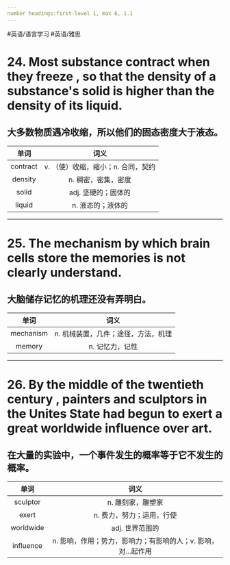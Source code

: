 ```yaml
---
number headings:first-level 1, max 6, 1.1
---
```


#英语/语言学习 #英语/雅思

# 24. Most substance contract when they freeze , so that the density of a substance's solid is higher than the density of its liquid.
## 大多数物质遇冷收缩，所以他们的固态密度大于液态。

|   单词   |                词义                |
|:--------:|:----------------------------------:|
| contract | v. （使）收缩，缩小；n. 合同，契约 |
| density  |        n. 稠密，密集，密度         |
|  solid   |        adj. 坚硬的；固体的         |
|  liquid  |         n. 液态的；液体的         |


---

# 25. The mechanism by which brain cells store the memories is not clearly understand.
## 大脑储存记忆的机理还没有弄明白。
|   单词    |                词义                 |
|:---------:|:-----------------------------------:|
| mechanism | n. 机械装置，几件；途径，方法，机理 |
|  memory   |           n. 记忆力，记性           |

---

# 26. By the middle of the twentieth century , painters and sculptors in the Unites State had begun to exert a great worldwide influence over art.
## 在大量的实验中，一个事件发生的概率等于它不发生的概率。

|   单词    |           词义            |
|:---------:|:-------------------------:|
| sculptor  |     n. 雕刻家，雕塑家     |
|   exert   | n. 费力，努力；运用，行使 |
| worldwide |      adj. 世界范围的      |
| influence | n. 影响，作用；势力，影响力；有影响的人；v. 影响，对...起作用                         |
